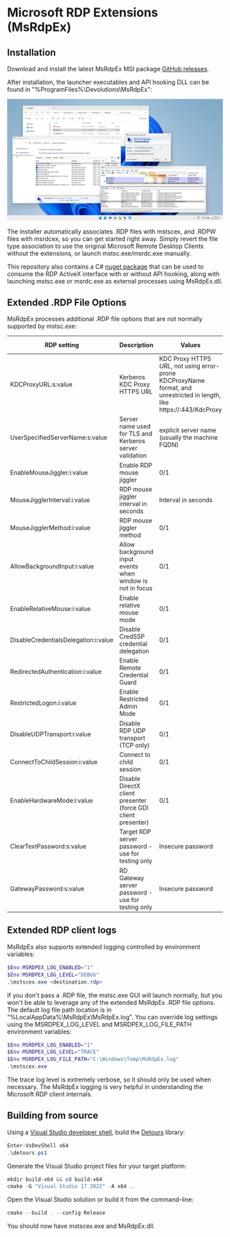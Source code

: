 # Microsoft RDP Extensions (MsRdpEx)

## Installation

Download and install the latest MsRdpEx MSI package [GitHub releases](https://github.com/Devolutions/MsRdpEx/releases).

After installation, the launcher executables and API hooking DLL can be found in "%ProgramFiles%\Devolutions\MsRdpEx":

![MsRdpEx Installed](./images/MsRdpEx_installed.png)

The installer automatically associates .RDP files with mstscex, and .RDPW files with msrdcex, so you can get started right away. Simply revert the file type association to use the original Microsoft Remote Desktop Clients without the extensions, or launch mstsc.exe/msrdc.exe manually.

This repository also contains a C# [nuget package](https://www.nuget.org/packages/Devolutions.MsRdpEx) that can be used to consume the RDP ActiveX interface with or without API hooking, along with launching mstsc.exe or msrdc.exe as external processes using MsRdpEx.dll.

## Extended .RDP File Options

MsRdpEx processes additional .RDP file options that are not normally supported by mstsc.exe:

| RDP setting                        | Description            | Values                 | Default value          |
|------------------------------------|------------------------|------------------------|:----------------------:|
| KDCProxyURL:s:value | Kerberos KDC Proxy HTTPS URL | KDC Proxy HTTPS *URL*, not using error-prone KDCProxyName format, and unrestricted in length, like https://<hostname>:443/KdcProxy | - |
| UserSpecifiedServerName:s:value | Server name used for TLS and Kerberos server validation | explicit server name (usually the machine FQDN) | same as DNS hostname used for RDP server |
| EnableMouseJiggler:i:value | Enable RDP mouse jiggler | 0/1 | 0 |
| MouseJigglerInterval:i:value | RDP mouse jiggler interval in seconds | Interval in seconds | 60 |
| MouseJigglerMethod:i:value | RDP mouse jiggler method | 0/1 | 0 |
| AllowBackgroundInput:i:value | Allow background input events when window is not in focus | 0/1 | 0 |
| EnableRelativeMouse:i:value | Enable relative mouse mode | 0/1 | 0 |
| DisableCredentialsDelegation:i:value | Disable CredSSP credential delegation | 0/1 | 0 |
| RedirectedAuthentication:i:value | Enable Remote Credential Guard | 0/1 | 0 |
| RestrictedLogon:i:value | Enable Restricted Admin Mode | 0/1 | 0 |
| DisableUDPTransport:i:value | Disable RDP UDP transport (TCP only) | 0/1 | 0 |
| ConnectToChildSession:i:value | Connect to child session | 0/1 | 0 |
| EnableHardwareMode:i:value | Disable DirectX client presenter (force GDI client presenter) | 0/1 | 1 |
| ClearTextPassword:s:value | Target RDP server password - use for testing only | Insecure password | - |
| GatewayPassword:s:value | RD Gateway server password - use for testing only | Insecure password | - |

## Extended RDP client logs

MsRdpEx also supports extended logging controlled by environment variables:

```powershell
$Env:MSRDPEX_LOG_ENABLED="1"
$Env:MSRDPEX_LOG_LEVEL="DEBUG"
.\mstscex.exe <destination.rdp>
```

If you don't pass a .RDP file, the mstsc.exe GUI will launch normally, but you won't be able to leverage any of the extended MsRdpEx .RDP file options. The default log file path location is in "%LocalAppData%\MsRdpEx\MsRdpEx.log". You can override log settings using the MSRDPEX_LOG_LEVEL and MSRDPEX_LOG_FILE_PATH environment variables:

```powershell
$Env:MSRDPEX_LOG_ENABLED="1"
$Env:MSRDPEX_LOG_LEVEL="TRACE"
$Env:MSRDPEX_LOG_FILE_PATH="C:\Windows\Temp\MsRdpEx.log"
.\mstscex.exe
```

The trace log level is extremely verbose, so it should only be used when necessary. The MsRdpEx logging is very helpful in understanding the Microsoft RDP client internals.

## Building from source

Using a [Visual Studio developer shell](https://www.powershellgallery.com/packages/VsDevShell), build the [Detours](https://github.com/Microsoft/Detours) library:

```powershell
Enter-VsDevShell x64
.\detours.ps1
```

Generate the Visual Studio project files for your target platform:

```powershell
mkdir build-x64 && cd build-x64
cmake -G "Visual Studio 17 2022" -A x64 ..
```

Open the Visual Studio solution or build it from the command-line:

```powershell
cmake --build . --config Release
```

You should now have mstscex.exe and MsRdpEx.dll.
